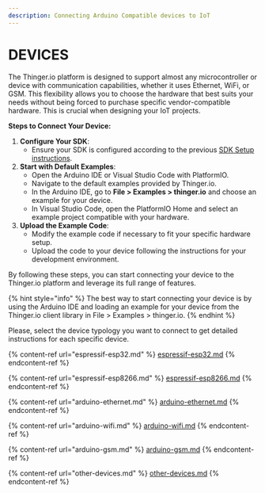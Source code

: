 ```yaml
---
description: Connecting Arduino Compatible devices to IoT
---
```


# DEVICES

The Thinger.io platform is designed to support almost any microcontroller or device with communication capabilities, whether it uses Ethernet, WiFi, or GSM. This flexibility allows you to choose the hardware that best suits your needs without being forced to purchase specific vendor-compatible hardware. This is crucial when designing your IoT projects.

**Steps to Connect Your Device:**

1. **Configure Your SDK**:
   * Ensure your SDK is configured according to the previous [SDK Setup instructions](../sdk-setup/).
2. **Start with Default Examples**:
   * Open the Arduino IDE or Visual Studio Code with PlatformIO.
   * Navigate to the default examples provided by Thinger.io.
   * In the Arduino IDE, go to **File > Examples > thinger.io** and choose an example for your device.
   * In Visual Studio Code, open the PlatformIO Home and select an example project compatible with your hardware.
3. **Upload the Example Code**:
   * Modify the example code if necessary to fit your specific hardware setup.
   * Upload the code to your device following the instructions for your development environment.

By following these steps, you can start connecting your device to the Thinger.io platform and leverage its full range of features.

{% hint style="info" %}
The best way to start connecting your device is by using the Arduino IDE and loading an example for your device from the Thinger.io client library in File > Examples > thinger.io.
{% endhint %}

Please, select the device typology you want to connect to get detailed instructions for each specific device.

{% content-ref url="espressif-esp32.md" %}
[espressif-esp32.md](espressif-esp32.md)
{% endcontent-ref %}

{% content-ref url="espressif-esp8266.md" %}
[espressif-esp8266.md](espressif-esp8266.md)
{% endcontent-ref %}

{% content-ref url="arduino-ethernet.md" %}
[arduino-ethernet.md](arduino-ethernet.md)
{% endcontent-ref %}

{% content-ref url="arduino-wifi.md" %}
[arduino-wifi.md](arduino-wifi.md)
{% endcontent-ref %}

{% content-ref url="arduino-gsm.md" %}
[arduino-gsm.md](arduino-gsm.md)
{% endcontent-ref %}

{% content-ref url="other-devices.md" %}
[other-devices.md](other-devices.md)
{% endcontent-ref %}
